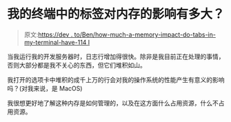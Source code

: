 # 我的终端中的标签对内存的影响有多大？

> 原文:[https://dev . to/Ben/how-much-a-memory-impact-do-tabs-in-my-terminal-have-114 l](https://dev.to/ben/how-much-of-a-memory-impact-do-tabs-in-my-terminal-have-114l)

当我运行我的开发服务器时，日志行增加得很快。除非是我目前正在处理的事情，否则大部分都是我不关心的东西，但它们堆积如山。

我打开的选项卡中堆积的成千上万的行会对我的操作系统的性能产生有意义的影响吗？(对我来说，是 MacOS)

我很想更好地了解这种内存是如何管理的，以及在这方面什么占用资源，什么不占用资源。